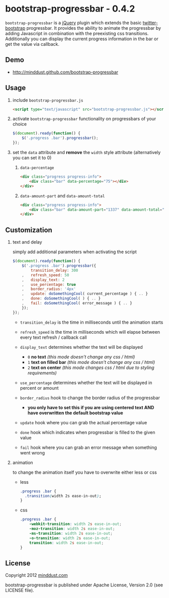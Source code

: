 # bootstrap-progressbar - 0.4.2

`bootstrap-progressbar` is a [jQuery](http://jquery.com) plugin which extends the basic [twitter-bootstrap](http://twitter.github.com/bootstrap) progressbar. It provides the ability to animate the progressbar by adding Javascript in combination with the preexisting css transitions. Additionally you can display the current progress information in the bar or get the value via callback.

## Demo

* http://minddust.github.com/bootstrap-progressbar

## Usage

1. include `bootstrap-progressbar.js`

    ```html
    <script type="text/javascript" src="bootstrap-progressbar.js"></script>
    ```

2. activate `bootstrap-progressbar` functionality on progressbars of your choice

    ```javascript
    $(document).ready(function() {
        $('.progress .bar').progressbar();
    });
    ```

3. set the `data` attribute and __remove__ the `width` style attribute (alternatively you can set it to 0)

    1. `data-percentage`

        ```html
        <div class="progress progress-info">
            <div class="bar" data-percentage="75"></div>
        </div>
        ```

    2. `data-amount-part` and `data-amount-total`

        ```html
        <div class="progress progress-info">
            <div class="bar" data-amount-part="1337" data-amount-total="9000"></div>
        </div>

## Customization

1. text and delay

    simply add additional parameters when activating the script

    ```javascript
    $(document).ready(function() {
        $('.progress .bar').progressbar({
            transition_delay: 300
        ,   refresh_speed: 50
        ,   display_text: 2
        ,   use_percentage: true
        ,   border_radius: '4px'
        ,   update: doSomethingCool( current_percentage ) { .. }
        ,   done: doSomethingCool( ) { .. }
        ,   fail: doSomethingCool( error_message ) { .. }
        });
    });
    ```
    * `transition_delay` is the time in milliseconds until the animation starts
    * `refresh_speed` is the time in milliseconds which will elapse between every text refresh / callback call
    * `display_text` determines whether the text will be displayed

        * `0` __no text__ *(this mode doesn't change any css / html)*
        * `1` __text on filled bar__ *(this mode doesn't change any css / html)*
        * `2` __text on center__ *(this mode changes css / html due to styling requirements)*
    * `use_percentage` determines whether the text will be displayed in percent or amount
    * `border_radius` hook to change the border radius of the progressbar

        * __you only have to set this if you are using centered text AND have overwritten the default bootstrap value__
    * `update` hook where you can grab the actual percentage value
    * `done` hook which indicates when progressbar is filled to the given value
    * `fail` hook where you can grab an error message when something went wrong

2. animation

    to change the animation itself you have to overwrite either less or css
    * less

        ```css
        .progress .bar {
          .transition(width 2s ease-in-out);
        }
        ```
    * css
    
        ```css
        .progress .bar {
            -webkit-transition: width 2s ease-in-out;
            -moz-transition: width 2s ease-in-out;
            -ms-transition: width 2s ease-in-out;
            -o-transition: width 2s ease-in-out;
            transition: width 2s ease-in-out;
        }
        ```

## License

Copyright 2012 [minddust.com](http://www.minddust.com)

bootstrap-progressbar is published under Apache License, Version 2.0 (see LICENSE file).